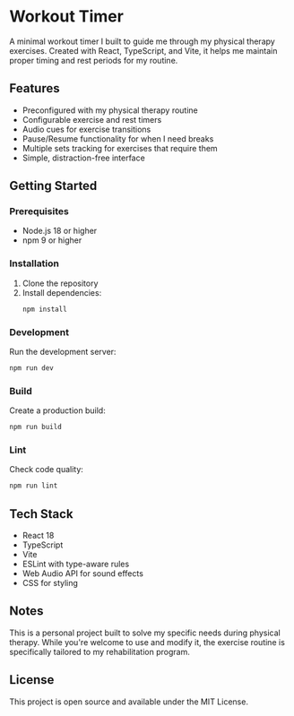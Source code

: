 # Workout Timer

A minimal workout timer I built to guide me through my physical therapy exercises. Created with React, TypeScript, and Vite, it helps me maintain proper timing and rest periods for my routine.

## Features

- Preconfigured with my physical therapy routine
- Configurable exercise and rest timers
- Audio cues for exercise transitions
- Pause/Resume functionality for when I need breaks
- Multiple sets tracking for exercises that require them
- Simple, distraction-free interface

## Getting Started

### Prerequisites

- Node.js 18 or higher
- npm 9 or higher

### Installation

1. Clone the repository
2. Install dependencies:
   ```bash
   npm install
   ```

### Development

Run the development server:

```bash
npm run dev
```

### Build

Create a production build:

```bash
npm run build
```

### Lint

Check code quality:

```bash
npm run lint
```

## Tech Stack

- React 18
- TypeScript
- Vite
- ESLint with type-aware rules
- Web Audio API for sound effects
- CSS for styling

## Notes

This is a personal project built to solve my specific needs during physical therapy. While you're welcome to use and modify it, the exercise routine is specifically tailored to my rehabilitation program.

## License

This project is open source and available under the MIT License.
